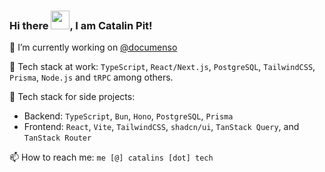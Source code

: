 ### Hi there <img src="https://raw.githubusercontent.com/MartinHeinz/MartinHeinz/master/wave.gif" width="30px">, I am Catalin Pit!

🔭 I’m currently working on [@documenso](https://github.com/documenso/documenso)

🧰 Tech stack at work: `TypeScript`, `React/Next.js`, `PostgreSQL`, `TailwindCSS`, `Prisma`, `Node.js` and `tRPC` among others.

🧰 Tech stack for side projects:
- Backend: `TypeScript`, `Bun`, `Hono`, `PostgreSQL`, `Prisma`
- Frontend: `React`, `Vite`, `TailwindCSS`, `shadcn/ui`, `TanStack Query`, and `TanStack Router`

📫 How to reach me: `me [@] catalins [dot] tech`

<!--
**catalinpit/catalinpit** is a ✨ _special_ ✨ repository because its `README.md` (this file) appears on your GitHub profile.

Here are some ideas to get you started:

- 🔭 I’m currently working on ...
- 🌱 I’m currently learning ...
- 👯 I’m looking to collaborate on ...
- 🤔 I’m looking for help with ...
- 💬 Ask me about ...
- 📫 How to reach me: ...
- 😄 Pronouns: ...
- ⚡ Fun fact: ...
-->

<!--
<a href="https://polar.sh/catalins-tech/donate">
 <picture>
   <source 
     media="(prefers-color-scheme: dark)" 
     srcset="https://polar.sh/embed/tiers.svg?org=catalins-tech&darkmode&label=Support%20Catalin%20Pit"
   >
   <img 
     alt="Subscription Tiers on Polar" 
     src="https://polar.sh/embed/tiers.svg?org=catalins-tech&label=Support%20Catalin%20Pit"
   >
 </picture>
</a>
-->
